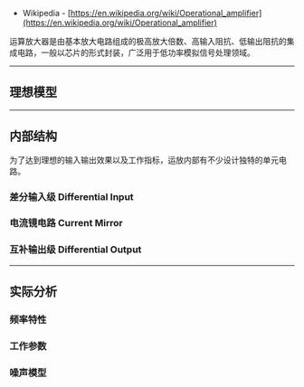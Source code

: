 + Wikipedia - [https://en.wikipedia.org/wiki/Operational_amplifier](https://en.wikipedia.org/wiki/Operational_amplifier)

运算放大器是由基本放大电路组成的极高放大倍数、高输入阻抗、低输出阻抗的集成电路，一般以芯片的形式封装，广泛用于低功率模拟信号处理领域。

---
## 理想模型




---
## 内部结构

为了达到理想的输入输出效果以及工作指标，运放内部有不少设计独特的单元电路。



### 差分输入级 Differential Input




### 电流镜电路 Current Mirror



### 互补输出级 Differential Output



---
## 实际分析 


### 频率特性


### 工作参数


### 噪声模型
